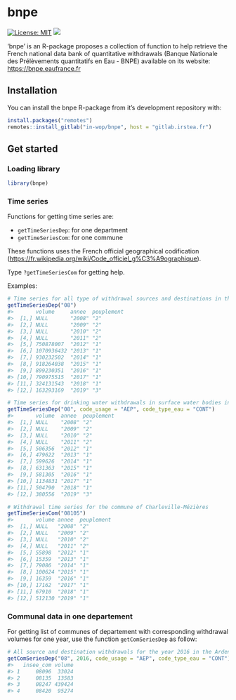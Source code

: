 
<!-- README.md is generated from README.Rmd. Please edit that file -->

# bnpe

<!-- badges: start -->

[![License:
MIT](https://img.shields.io/badge/license-MIT-orange.svg)](https://cran.r-project.org/web/licenses/MIT)
[![](https://img.shields.io/badge/lifecycle-experimental-blue.svg)](https://lifecycle.r-lib.org/articles/stages.html#experimental)
<!-- badges: end -->

‘bnpe’ is an R-package proposes a collection of function to help
retrieve the French national data bank of quantitative withdrawals
(Banque Nationale des Prélèvements quantitatifs en Eau - BNPE) available
on its website: <https://bnpe.eaufrance.fr>

## Installation

You can install the bnpe R-package from it’s development repository
with:

``` r
install.packages("remotes")
remotes::install_gitlab("in-wop/bnpe", host = "gitlab.irstea.fr")
```

## Get started

### Loading library

``` r
library(bnpe)
```

### Time series

Functions for getting time series are:

  - `getTimeSeriesDep`: for one department
  - `getTimeSeriesCom`: for one commune

These functions uses the French official geographical codification
(<https://fr.wikipedia.org/wiki/Code_officiel_g%C3%A9ographique>).

Type `?getTimeSeriesCom` for getting help.

Examples:

``` r
# Time series for all type of withdrawal sources and destinations in the Ardennes departement
getTimeSeriesDep("08")
#>       volume     annee  peuplement
#>  [1,] NULL       "2008" "2"       
#>  [2,] NULL       "2009" "2"       
#>  [3,] NULL       "2010" "2"       
#>  [4,] NULL       "2011" "2"       
#>  [5,] 750878007  "2012" "1"       
#>  [6,] 1070936432 "2013" "1"       
#>  [7,] 930232502  "2014" "1"       
#>  [8,] 918264038  "2015" "1"       
#>  [9,] 899230351  "2016" "1"       
#> [10,] 790975515  "2017" "1"       
#> [11,] 324131543  "2018" "1"       
#> [12,] 163293169  "2019" "3"

# Time series for drinking water withdrawals in surface water bodies in the Ardennes department
getTimeSeriesDep("08", code_usage = "AEP", code_type_eau = "CONT")
#>       volume  annee  peuplement
#>  [1,] NULL    "2008" "2"       
#>  [2,] NULL    "2009" "2"       
#>  [3,] NULL    "2010" "2"       
#>  [4,] NULL    "2011" "2"       
#>  [5,] 506356  "2012" "1"       
#>  [6,] 479622  "2013" "1"       
#>  [7,] 599626  "2014" "1"       
#>  [8,] 631363  "2015" "1"       
#>  [9,] 581305  "2016" "1"       
#> [10,] 1134831 "2017" "1"       
#> [11,] 504790  "2018" "1"       
#> [12,] 380556  "2019" "3"

# Withdrawal time series for the commune of Charleville-Mézières
getTimeSeriesCom("08105")
#>       volume annee  peuplement
#>  [1,] NULL   "2008" "2"       
#>  [2,] NULL   "2009" "2"       
#>  [3,] NULL   "2010" "2"       
#>  [4,] NULL   "2011" "2"       
#>  [5,] 55898  "2012" "1"       
#>  [6,] 15359  "2013" "1"       
#>  [7,] 79086  "2014" "1"       
#>  [8,] 100624 "2015" "1"       
#>  [9,] 16359  "2016" "1"       
#> [10,] 17162  "2017" "1"       
#> [11,] 67910  "2018" "1"       
#> [12,] 512130 "2019" "1"
```

### Communal data in one departement

For getting list of communes of departement with corresponding
withdrawal volumes for one year, use the function `getComSeriesDep` as
follow:

``` r
# All source and destination withdrawals for the year 2016 in the Ardennes departement
getComSeriesDep("08", 2016, code_usage = "AEP", code_type_eau = "CONT")
#>   insee_com volume
#> 1     08096  33024
#> 2     08135  13583
#> 3     08247 439424
#> 4     08420  95274
```
